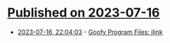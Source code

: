 # [Published on 2023-07-16](index.md)

* [2023-07-16, 22:04:03](https://lobste.rs/s/oetzgy/goofy_program_files_jlink) - [Goofy Program Files: jlink](https://www.mcclimon.org/blog/goofy-program-files-jlink/)
